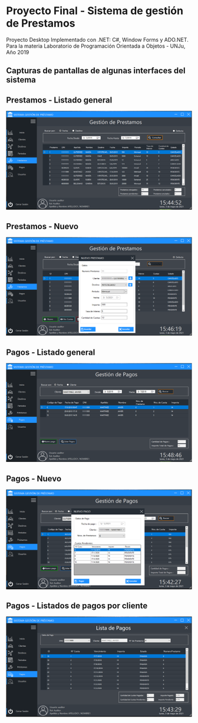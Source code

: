 # Proyecto Final - Sistema de gestión de Prestamos
Proyecto Desktop Implementado con .NET: C#, Window Forms y ADO.NET. 
Para la materia Laboratorio de Programación Orientada a Objetos - UNJu, Año 2019

## Capturas de pantallas de algunas interfaces del sistema

## Prestamos - Listado general
<img src="./screenshot/lpoo1-4.PNG" alt="" width="600"/>

## Prestamos - Nuevo
<img src="./screenshot/lpoo1-5.PNG" alt="" width="600"/>

## Pagos - Listado general
<img src="./screenshot/lpoo1-1.PNG" alt="" width="600"/>

## Pagos - Nuevo
<img src="./screenshot/lpoo1-2.PNG" alt="" width="600"/>

## Pagos - Listados de pagos por cliente
<img src="./screenshot/lpoo1-3.PNG" alt="" width="600"/>
